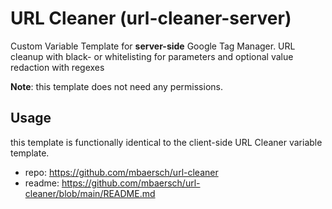 # URL Cleaner (url-cleaner-server)
Custom Variable Template for **server-side** Google Tag Manager. URL cleanup with black- or whitelisting for parameters and optional value redaction with regexes 

**Note**: this template does not need any permissions. 

## Usage
this template is functionally identical to the client-side URL Cleaner variable template. 
- repo: https://github.com/mbaersch/url-cleaner
- readme: https://github.com/mbaersch/url-cleaner/blob/main/README.md
